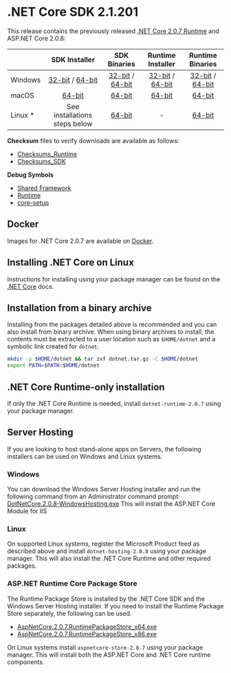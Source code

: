 # .NET Core SDK 2.1.201

This release contains the previously released [.NET Core 2.0.7 Runtime](2.0.7-download.md) and ASP.NET Core 2.0.8:


|         | SDK Installer                                         | SDK Binaries                                                         | Runtime Installer                                                  | Runtime Binaries                                                   |
| ------- | :---------------------------------------------------: | :-------------------------------------------------------------------:| :----------------------------------------------------------------: | :----------------------------------------------------------------: |
| Windows | [32-bit](https://download.microsoft.com/download/C/7/D/C7DCA2DE-7163-45D1-A05A-5112DAF51445/dotnet-sdk-2.1.201-win-x86.exe) / [64-bit](https://download.microsoft.com/download/C/7/D/C7DCA2DE-7163-45D1-A05A-5112DAF51445/dotnet-sdk-2.1.201-win-x64.exe)  | [32-bit](https://download.microsoft.com/download/C/7/D/C7DCA2DE-7163-45D1-A05A-5112DAF51445/dotnet-sdk-2.1.201-win-x86.zip) / [64-bit](https://download.microsoft.com/download/C/7/D/C7DCA2DE-7163-45D1-A05A-5112DAF51445/dotnet-sdk-2.1.201-win-x64.zip) | [32-bit](https://download.microsoft.com/download/A/9/F/A9F8872C-48B2-41DB-8AAD-D5908D988592/dotnet-runtime-2.0.7-win-x86.exe) / [64-bit](https://download.microsoft.com/download/A/9/F/A9F8872C-48B2-41DB-8AAD-D5908D988592/dotnet-runtime-2.0.7-win-x64.exe) | [32-bit](https://download.microsoft.com/download/A/9/F/A9F8872C-48B2-41DB-8AAD-D5908D988592/dotnet-runtime-2.0.7-win-x86.zip) / [64-bit](https://download.microsoft.com/download/A/9/F/A9F8872C-48B2-41DB-8AAD-D5908D988592/dotnet-runtime-2.0.7-win-x64.zip) |
| macOS   | [64-bit](https://download.microsoft.com/download/C/7/D/C7DCA2DE-7163-45D1-A05A-5112DAF51445/dotnet-sdk-2.1.201-osx-x64.pkg)  | [64-bit](https://download.microsoft.com/download/C/7/D/C7DCA2DE-7163-45D1-A05A-5112DAF51445/dotnet-sdk-2.1.201-osx-x64.tar.gz)| [64-bit](https://download.microsoft.com/download/A/9/F/A9F8872C-48B2-41DB-8AAD-D5908D988592/dotnet-runtime-2.0.7-osx-x64.pkg)      | [64-bit](https://download.microsoft.com/download/A/9/F/A9F8872C-48B2-41DB-8AAD-D5908D988592/dotnet-runtime-2.0.7-osx-x64.tar.gz)   |
| Linux * | See installations steps below                         | [64-bit](https://download.microsoft.com/download/C/7/D/C7DCA2DE-7163-45D1-A05A-5112DAF51445/dotnet-sdk-2.1.201-linux-x64.tar.gz)     | -                                                                  | [64-bit](https://download.microsoft.com/download/A/9/F/A9F8872C-48B2-41DB-8AAD-D5908D988592/dotnet-runtime-2.0.7-linux-x64.tar.gz) |

**Checksum** files to verify downloads are available as follows:
* [Checksums_Runtime](https://builds.dotnet.microsoft.com/dotnet/checksums/2.0.7-runtime-sha.txt)
* [Checksums_SDK](https://builds.dotnet.microsoft.com/dotnet/checksums/2.1.201-sdk-sha.txt)

**Debug Symbols**
* [Shared Framework](https://download.microsoft.com/download/E/F/7/EF7302FE-4F84-4529-9E3A-893450F76501/corefx-2.0.8-symbols.zip)
* [Runtime](https://download.microsoft.com/download/A/9/F/A9F8872C-48B2-41DB-8AAD-D5908D988592/coreclr-2.0.7-symbols.zip)
* [core-setup](https://download.microsoft.com/download/A/9/F/A9F8872C-48B2-41DB-8AAD-D5908D988592/core-setup-2.0.7-symbols.zip)

## Docker

Images for .NET Core 2.0.7 are available on [Docker](https://hub.docker.com/r/microsoft/dotnet/).

## Installing .NET Core on Linux

Instructions for installing using your package manager can be found on the [.NET Core](https://learn.microsoft.com/dotnet/core/install/linux) docs.

## Installation from a binary archive

Installing from the packages detailed above is recommended and you can also install from binary archive. When using binary archives to install, the contents must be extracted to a user location such as `$HOME/dotnet` and a symbolic link created for `dotnet`.

```bash
mkdir -p $HOME/dotnet && tar zxf dotnet.tar.gz -C $HOME/dotnet
export PATH=$PATH:$HOME/dotnet
```

## .NET Core Runtime-only installation

If only the .NET Core Runtime is needed, install `dotnet-runtime-2.0.7` using your package manager.

## Server Hosting

If you are looking to host stand-alone apps on Servers, the following installers can be used on Windows and Linux systems.

### Windows

You can download the Windows Server Hosting installer and run the following command from an Administrator command prompt:
[DotNetCore.2.0.8-WindowsHosting.exe](https://download.microsoft.com/download/E/F/7/EF7302FE-4F84-4529-9E3A-893450F76501/DotNetCore.2.0.8-WindowsHosting.exe)
This will install the ASP.NET Core Module for IIS

### Linux

On supported Linux systems, register the Microsoft Product feed as described above and install `dotnet-hosting-2.0.8` using your package manager.
This will also install the .NET Core Runtime and other required packages.

### ASP.NET Runtime Core Package Store

The Runtime Package Store is installed by the .NET Core SDK and the Windows Server Hosting installer. If you need to install the Runtime Package Store separately, the following can be used.

* [AspNetCore.2.0.7.RuntimePackageStore_x64.exe](https://download.microsoft.com/download/E/F/7/EF7302FE-4F84-4529-9E3A-893450F76501/AspNetCore.2.0.8.RuntimePackageStore_x64.exe)
* [AspNetCore.2.0.7.RuntimePackageStore_x86.exe](https://download.microsoft.com/download/E/F/7/EF7302FE-4F84-4529-9E3A-893450F76501/AspNetCore.2.0.8.RuntimePackageStore_x86.exe)

On Linux systems install `aspnetcore-store-2.0.7` using your package manager. This will install both the ASP.NET Core and .NET Core runtime components.
